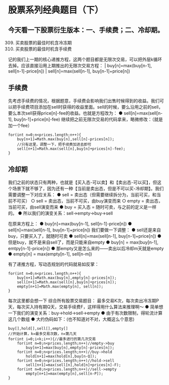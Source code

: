 # 股票系列经典题目（下）
## 今天看一下股票衍生版本：一、手续费；二、冷却期。
309. 买卖股票的最佳时机含冷冻期
714. 买卖股票的最佳时机含手续费

记的我们上一期的核心递推方程，这两个题目都是无限次交易，可以把外层k循环去掉。应该直接沿用上期推出的无限次交易方程：
| buy[n]=max(buy[n-1], sell[n-1]-price[n])
| sell[n]=max(sell[n-1], buy[n-1]+price[n])

## 手续费
先考虑手续费的情况，根据题意，手续费会影响我们出售时候得到的收益。我们可以把手续费项目添加在sell时获得的收益里面。sell的时候，要么沿用之前的sell，要么本次sell获得price[n]-fee的收益。也就是方程改为：
● sell[n]=max(sell[n-1], buy[n-1]+price[n]-fee)
继续把之前无限次交易的代码拿来，略微修改：（就是加一个fee）
```
for(int n=0;n<prices.length;n++){
    buy[n+1]=Math.max(buy[n],sell[n]-prices[n]);
    //只有这里，调整一下，把手续费加进去即可
    sell[n+1]=Math.max(sell[n],buy[n]+prices[n]-fee);
}
```

## 冷却期
我们之前的状态只有两种，也就是【买入态-可以卖】和【卖出态-可以买】，但这个场景下就不够了，因为还有一种【当前是卖出态，但是不可以买-冷却期】。我们需要调整一下对应关系：
● sell = 卖出态（但需要继续拆分为，当前可买，和当前不可买）
  ○ sell = 卖出态，当前不可买，由buy演变而来
  ○ empty = 卖出态，当前可买，由sell演变而来
● buy = 买入态 = 随时可卖，与之前的定义是一样的。
● 所以我们的演变关系：sell->empty->buy->sell

在原来方程上：
● buy[n]=max(buy[n-1], sell[n-1]-price[n])
● sell[n]=max(sell[n-1], buy[n-1]+price[n])
我们要做一下调整：
● sell还是来自buy，只要买入了，就随时可卖
● sell[n]=max(sell[n-1], buy[n-1]+price[n])
● 但是buy，就不是来自sell了，而是只能来自empty
● buy[n] = max(buy[n-1], emtpy[n-1]-price[n])
● 那empty又是怎么来的——卖出以后冷却m天就是empty
● empty[n] = max(empty[n-1], sell[n-m])

有了递推方程，写动态规划的代码就易如反掌：
```
for(int n=0;n<prices.length;n++){
    buy[n+1]=Math.max(buy[n],empty[n]-prices[n]);
    sell[n+1]=Math.max(sell[n],buy[n]+prices[n]);
    empty[n+1]=Math.max(empty[n], sell[n]);
}
```

每次这里都会想一下
综合所有股票交易题目：
最多交易K次，每次卖出冷冻期P天，每次买入持有期Q天，交易手续费F，这样得用什么算法来推理啊～
● 简单想一下我们的演变关系：buy->hold->sell->empty
● 由于有次数限制，得轮流计算这几个数组
● 大约伪码如下：(也不知道对不对，大概这么个意思)
```
buy[],hold[],sell[],empty[]
//开始计算，k=最多交易次数，n=第几天
for(int i=0;i<k;i++){//最多进行的第几次交易
    for(int n=0;n<prices.length;n++)//empty->buy
        buy[n+1]=max(buy[n],empty[n]-prices[n]);
    for(int n=0;n<prices.length;n++)//buy->hold
        hold[n+1]=max(hold[n],buy[n-Q]);
    for(int n=0;n<prices.length;n++)//hold->sell
        sell[n+1]=max(sell[n],hold[n]+prices[n]-F);
    for(int n=0;n<prices.length;n++)//sell->empty
        empty[n+1]=max(empty[n],sell[n-P]);
}
```
